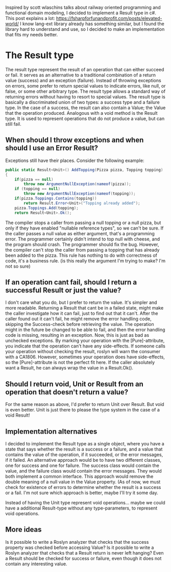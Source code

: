 ﻿Inspired by scott wlaschins talks about railway oriented programming and functional domain modeling, I decided to implement a Result type in c#. 
This post explains a lot: https://fsharpforfunandprofit.com/posts/elevated-world/
I know lang-ext library already has something similar, but I found the library hard to understand and use, so I decided to make an implementation that fits my needs better.

# The Result type

The result type represent the result of an operation that can either succeed or fail. It serves as an alternative to a traditional combination of a return value (success) and an exception (failure). Instead of throwing exceptions on errors, some prefer to return special values to indicate errors, like null, or false, or some other arbitrary type.
The result type allows a standard way of returning errors without having to resort to special values.
The result type is basically a discriminated union of two types: a success type and a failure type. In the case of a success, the result can also contain a Value; the Value that the operation produced.
Analogous with a void method is the Result<Unit> type. It is used to represent operations that do not produce a value, but can still fail.

## When should I throw exceptions and when should I use an Error Result?
Exceptions still have their places. Consider the following example:
```csharp
public static Result<Unit>() AddTopping(Pizza pizza, Topping topping)
{
	if(pizza == null)
		throw new ArgumentNullException(nameof(pizza));
	if (topping == null)
		throw new ArgumentNullException(nameof(topping));
	if(pizza.Toppings.Contains(topping))
		return Result.Error<Unit>("Topping already added");
	pizza.Toppings.Add(topping);
	return Result<Unit>.Ok();
````

The compiler stops a caller from passing a null topping or a null pizza, but only if they have enabled "nullable reference types", so we can't be sure.
If the caller passes a null value as either argument, that's a programming error. The programmer certainly didn't intend to top null with cheese, and the program should crash. The programmer should fix the bug.
However, the compiler can't stop the caller from passing a topping that has already been added to the pizza. This rule has nothing to do with correctness of code, it's a business rule.
(is this really the argument I'm trying to make? I'm not so sure)

## If an operation cant fail, should I return a successful Result or just the value?
I don't care what you do, but I prefer to return the value. It's simpler and more readable.
Returning a Result that cant be in a failed state, might make the caller investigate how it can fail, just to find out that it can't. 
After the caller found out it can't fail, he might remove the error handling code, skipping the Success-check before retrieving the value. The operation might in the future be changed to be able to fail, and then the error handling code is missing, resulting in an exception. Now, this is just as bad as unchecked exceptions.
By marking your operation with the [Pure]-attribute, you indicate that the operation can't have any side-effects. If someone calls your operation without checking the result, roslyn will warn the consumer with a CA1806. However, sometimes your operation does have side-effects, so the [Pure]-attribute is not the perfect fit here.
If the caller absolutely want a Result, he can always wrap the value in a Result.Ok().

## Should I return void, Unit or Result<Unit> from an operation that doesn't return a value?
For the same reason as above, I'd prefer to return Unit over Result<Unit>. But void is even better. Unit is just there to please the type system in the case of a void Result!

## Implementation alternatives

I decided to implement the Result type as a single object, where you have a state that says whether the result is a success or a failure, and a value that contains the value of the operation, if it succeeded, or the error messages, if it failed.
An alternative approach would be to have two different classes, one for success and one for failure. The success class would contain the value, and the failure class would contain the error messages. They would both implement a common interface. This approach would remove the double meaning of a null value in the Value property. (As of now, we must check for existence of errors to determine whether the result is a success or a fail.
I'm not sure which approach is better, maybe I'll try it some day. 

Instead of having the Unit type represent void operations... maybe we could have a additional Result-type without any type-parameters, to represent void operations.

## More ideas

Is it possible to write a Roslyn analyzer that checks that the success property was checked before accessing Value?
Is it possible to write a Roslyn analyzer that checks that a Result return is never left hanging? Even a Result<Unit> should be checked for success or failure, even though it does not contain any interesting value.

